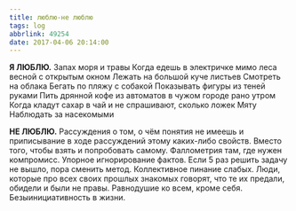 ```yaml
---
title: люблю-не люблю
tags: log
abbrlink: 49254
date: 2017-04-06 20:14:00
---
```


**Я ЛЮБЛЮ.** 
Запах моря и травы 
Когда едешь в электричке мимо леса весной с открытым окном 
Лежать на большой куче листьев 
Смотреть на облака 
Бегать по пляжу с собакой 
Показывать фигуры из теней руками 
Пить дрянной кофе из автоматов в чужом городе рано утром 
Когда кладут сахар в чай и не спрашивают, сколько ложек 
Мяту 
Наблюдать за насекомыми 

**НЕ ЛЮБЛЮ.** 
Рассуждения о том, о чём понятия не имеешь и приписывание в ходе рассуждений этому каких-либо свойств. Вместо того, чтобы взять и попробовать самому. 
Фаллометрия там, где нужен компромисс. 
Упорное игнорирование фактов. Если 5 раз решить задачу не вышло, пора сменить метод. 
Коллективное пинание слабых. 
Люди, которые про всех своих прошлых знакомых говорят, что те их предали, обидели и были не правы.
Равнодушие ко всем, кроме себя.
Безыинициативность в жизни.